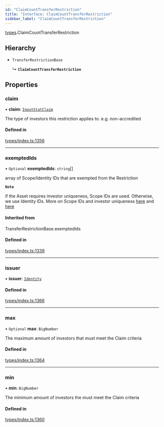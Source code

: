 ```yaml
---
id: "ClaimCountTransferRestriction"
title: "Interface: ClaimCountTransferRestriction"
sidebar_label: "ClaimCountTransferRestriction"
---
```


[types](../../../modules/Types/Types.md).ClaimCountTransferRestriction

## Hierarchy

- `TransferRestrictionBase`

  ↳ **`ClaimCountTransferRestriction`**

## Properties

### claim

• **claim**: [`InputStatClaim`](../../../modules/Types/Types.md#inputstatclaim)

The type of investors this restriction applies to. e.g. non-accredited

#### Defined in

[types/index.ts:1356](https://github.com/PolymeshAssociation/polymesh-sdk/blob/372a67e5d/src/types/index.ts#L1356)

___

### exemptedIds

• `Optional` **exemptedIds**: `string`[]

array of Scope/Identity IDs that are exempted from the Restriction

**`Note`**

 if the Asset requires investor uniqueness, Scope IDs are used. Otherwise, we use Identity IDs. More on Scope IDs and investor uniqueness
  [here](https://developers.polymesh.network/introduction/identity#polymesh-unique-identity-system-puis) and
  [here](https://developers.polymesh.network/polymesh-docs/primitives/confidential-identity)

#### Inherited from

TransferRestrictionBase.exemptedIds

#### Defined in

[types/index.ts:1339](https://github.com/PolymeshAssociation/polymesh-sdk/blob/372a67e5d/src/types/index.ts#L1339)

___

### issuer

• **issuer**: [`Identity`](../../../classes/API/Entities/Identity/Identity.md)

#### Defined in

[types/index.ts:1366](https://github.com/PolymeshAssociation/polymesh-sdk/blob/372a67e5d/src/types/index.ts#L1366)

___

### max

• `Optional` **max**: `BigNumber`

The maximum amount of investors that must meet the Claim criteria

#### Defined in

[types/index.ts:1364](https://github.com/PolymeshAssociation/polymesh-sdk/blob/372a67e5d/src/types/index.ts#L1364)

___

### min

• **min**: `BigNumber`

The minimum amount of investors the must meet the Claim criteria

#### Defined in

[types/index.ts:1360](https://github.com/PolymeshAssociation/polymesh-sdk/blob/372a67e5d/src/types/index.ts#L1360)
